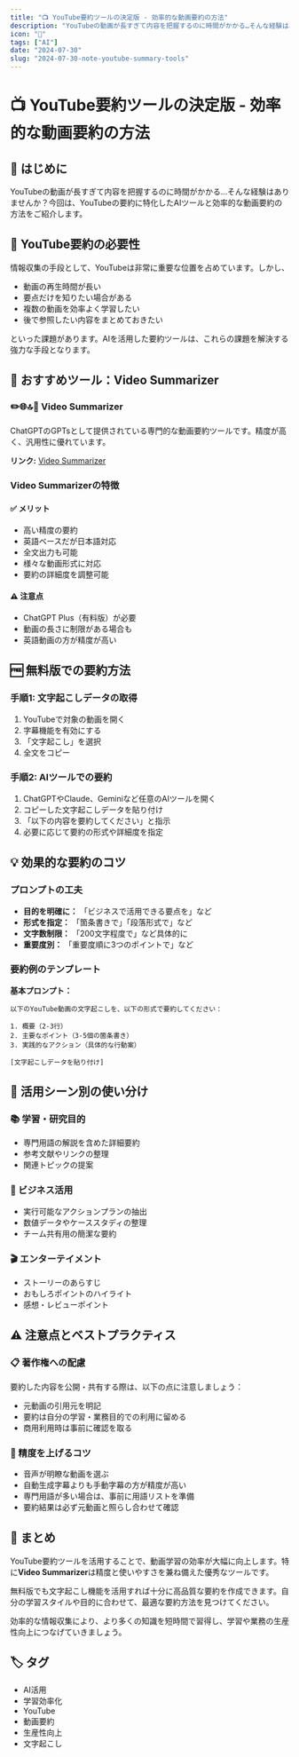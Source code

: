 ```yaml
---
title: "📺 YouTube要約ツールの決定版 - 効率的な動画要約の方法"
description: "YouTubeの動画が長すぎて内容を把握するのに時間がかかる…そんな経験はありませんか？今回は、YouTubeの要約に特化したAIツールと効率的な動画要約の方法をご紹介します。"
icon: "📝"
tags: ["AI"]
date: "2024-07-30"
slug: "2024-07-30-note-youtube-summary-tools"
---
```


# 📺 YouTube要約ツールの決定版 - 効率的な動画要約の方法

## 🎯 はじめに

YouTubeの動画が長すぎて内容を把握するのに時間がかかる…そんな経験はありませんか？今回は、YouTubeの要約に特化したAIツールと効率的な動画要約の方法をご紹介します。

## 🚀 YouTube要約の必要性

情報収集の手段として、YouTubeは非常に重要な位置を占めています。しかし、

- 動画の再生時間が長い
- 要点だけを知りたい場合がある
- 複数の動画を効率よく学習したい
- 後で参照したい内容をまとめておきたい

といった課題があります。AIを活用した要約ツールは、これらの課題を解決する強力な手段となります。

## 🌟 おすすめツール：Video Summarizer

### ✏️🌐🔝🚀 Video Summarizer

ChatGPTのGPTsとして提供されている専門的な動画要約ツールです。精度が高く、汎用性に優れています。

**リンク:** [Video Summarizer](https://chatgpt.com/g/g-GvcYCKPIH-video-summarizer)

### Video Summarizerの特徴

#### ✅ メリット
- 高い精度の要約
- 英語ベースだが日本語対応
- 全文出力も可能
- 様々な動画形式に対応
- 要約の詳細度を調整可能

#### ⚠️ 注意点
- ChatGPT Plus（有料版）が必要
- 動画の長さに制限がある場合も
- 英語動画の方が精度が高い

## 🆓 無料版での要約方法

### 手順1: 文字起こしデータの取得

1. YouTubeで対象の動画を開く
2. 字幕機能を有効にする
3. 「文字起こし」を選択
4. 全文をコピー

### 手順2: AIツールでの要約

1. ChatGPTやClaude、Geminiなど任意のAIツールを開く
2. コピーした文字起こしデータを貼り付け
3. 「以下の内容を要約してください」と指示
4. 必要に応じて要約の形式や詳細度を指定

## 💡 効果的な要約のコツ

### プロンプトの工夫

- **目的を明確に：** 「ビジネスで活用できる要点を」など
- **形式を指定：** 「箇条書きで」「段落形式で」など
- **文字数制限：** 「200文字程度で」など具体的に
- **重要度別：** 「重要度順に3つのポイントで」など

### 要約例のテンプレート

**基本プロンプト：**

```
以下のYouTube動画の文字起こしを、以下の形式で要約してください：

1. 概要（2-3行）
2. 主要なポイント（3-5個の箇条書き）
3. 実践的なアクション（具体的な行動案）

[文字起こしデータを貼り付け]
```

## 🎯 活用シーン別の使い分け

### 📚 学習・研究目的
- 専門用語の解説を含めた詳細要約
- 参考文献やリンクの整理
- 関連トピックの提案

### 💼 ビジネス活用
- 実行可能なアクションプランの抽出
- 数値データやケーススタディの整理
- チーム共有用の簡潔な要約

### 🎬 エンターテイメント
- ストーリーのあらすじ
- おもしろポイントのハイライト
- 感想・レビューポイント

## ⚠️ 注意点とベストプラクティス

### 📋 著作権への配慮

要約した内容を公開・共有する際は、以下の点に注意しましょう：

- 元動画の引用元を明記
- 要約は自分の学習・業務目的での利用に留める
- 商用利用時は事前に確認を取る

### 🎯 精度を上げるコツ

- 音声が明瞭な動画を選ぶ
- 自動生成字幕よりも手動字幕の方が精度が高い
- 専門用語が多い場合は、事前に用語リストを準備
- 要約結果は必ず元動画と照らし合わせて確認

## 🎉 まとめ

YouTube要約ツールを活用することで、動画学習の効率が大幅に向上します。特に**Video Summarizer**は精度と使いやすさを兼ね備えた優秀なツールです。

無料版でも文字起こし機能を活用すれば十分に高品質な要約を作成できます。自分の学習スタイルや目的に合わせて、最適な要約方法を見つけてください。

効率的な情報収集により、より多くの知識を短時間で習得し、学習や業務の生産性向上につなげていきましょう。

## 🏷️ タグ

- AI活用
- 学習効率化
- YouTube
- 動画要約
- 生産性向上
- 文字起こし